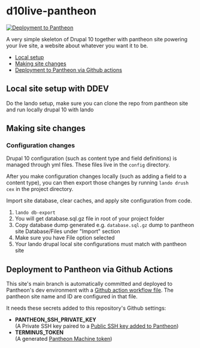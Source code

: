 # d10live-pantheon

[![Deployment to Pantheon](https://github.com/kalwar/d10live-pantheon/actions/workflows/deploy_to_pantheon.yml/badge.svg)](https://github.com/kalwar/d10live-pantheon/actions/workflows/deploy_to_pantheon.yml)

A very simple skeleton of Drupal 10 together with pantheon site powering your live site, a website about whatever you want it to be.

- [Local setup](#setup)
- [Making site changes](#changes)
- [Deployment to Pantheon via Github actions](#deployment)

## Local site setup with DDEV <a name="setup"></a>

Do the lando setup, make sure you can clone the repo from pantheon site and run locally drupal 10 with lando

## Making site changes <a name="changes"></a>

### Configuration changes

Drupal 10 configuration (such as content type and field definitions) is managed through yml files. These files live in the `config` directory.

After you make configuration changes locally (such as adding a field to a content type), you can then export those changes by running `lando drush cex` in the project directory.

Import site database, clear caches, and apply site configuration from code.

1. `lando db-export`
2. You will get database.sql.gz file in root of your project folder
3. Copy database dump generated e.g. `database.sql.gz` dump to pantheon site Database/Files under "Import" section
4. Make sure you have File option selected
5. Your lando drupal local site configurations must match with pantheon site

## Deployment to Pantheon via Github Actions <a name="deployment"></a>

This site's main branch is automatically committed and deployed to Pantheon's dev environment with a [Github action workflow file](.github/workflows/deploy_to_pantheon.yml). The pantheon site name and ID are configured in that file.

It needs these secrets added to this repository's Github settings:

- **PANTHEON_SSH_PRIVATE_KEY**
  <br>(A Private SSH key paired to a [Public SSH key added to Pantheon](https://docs.pantheon.io/ssh-keys))
- **TERMINUS_TOKEN**
  <br>(A generated [Pantheon Machine token](https://docs.pantheon.io/machine-tokens))
